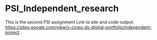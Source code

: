 # PSI_Independent_research
This is the second PSI assignment 
Link to site and code output:
https://sites.google.com/view/v-ciceu-ds-digital-portfolio/independent-project
